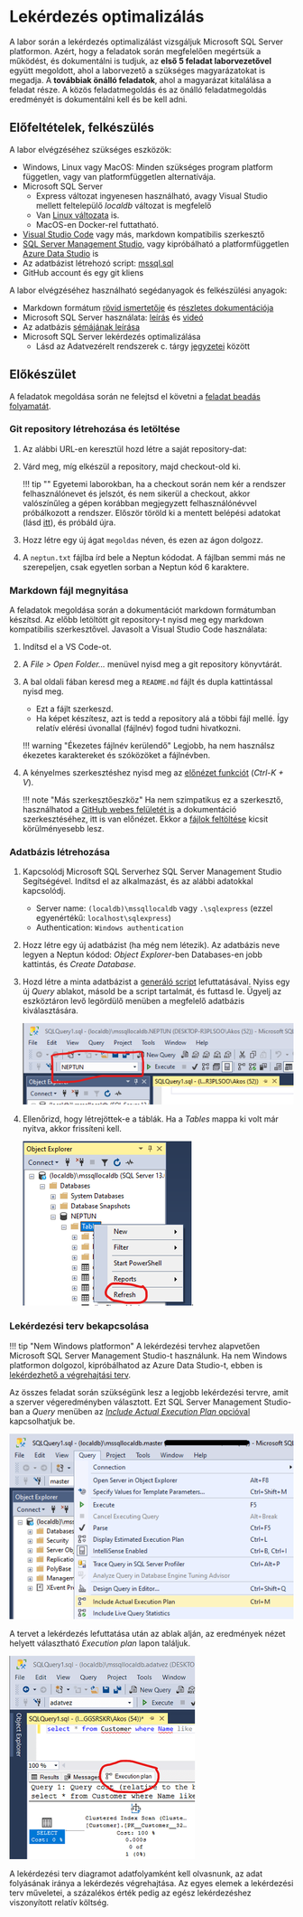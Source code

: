 # Lekérdezés optimalizálás

A labor során a lekérdezés optimalizálást vizsgáljuk Microsoft SQL Server platformon. Azért, hogy a feladatok során megfelelően megértsük a működést, és dokumentálni is tudjuk, az **első 5 feladat laborvezetővel** együtt megoldott, ahol a laborvezető a szükséges magyarázatokat is megadja. A **továbbiak önálló feladatok**, ahol a magyarázat kitalálása a feladat része. A közös feladatmegoldás és az önálló feladatmegoldás eredményét is dokumentálni kell és be kell adni.

## Előfeltételek, felkészülés

A labor elvégzéséhez szükséges eszközök:

- Windows, Linux vagy MacOS: Minden szükséges program platform független, vagy van platformfüggetlen alternatívája.
- Microsoft SQL Server
    - Express változat ingyenesen használható, avagy Visual Studio mellett feltelepülő _localdb_ változat is megfelelő
    - Van [Linux változata](https://docs.microsoft.com/en-us/sql/linux/sql-server-linux-setup) is.
    - MacOS-en Docker-rel futtatható.
- [Visual Studio Code](https://code.visualstudio.com/) vagy más, markdown kompatibilis szerkesztő
- [SQL Server Management Studio](https://docs.microsoft.com/en-us/sql/ssms/download-sql-server-management-studio-ssms), vagy kipróbálható a platformfüggetlen [Azure Data Studio](https://docs.microsoft.com/en-us/sql/azure-data-studio/download) is
- Az adatbázist létrehozó script: [mssql.sql](https://bmeviauac01.github.io/adatvezerelt/db/mssql.sql)
- GitHub account és egy git kliens

A labor elvégzéséhez használható segédanyagok és felkészülési anyagok:

- Markdown formátum [rövid ismertetője](https://guides.github.com/features/mastering-markdown/) és [részletes dokumentációja](https://help.github.com/en/github/writing-on-github/basic-writing-and-formatting-syntax)
- Microsoft SQL Server használata: [leírás](https://bmeviauac01.github.io/adatvezerelt/db/mssql/) és [videó](https://youtu.be/gmY8reqSL7U)
- Az adatbázis [sémájának leírása](https://bmeviauac01.github.io/adatvezerelt/db/)
- Microsoft SQL Server lekérdezés optimalizálása
    - Lásd az Adatvezérelt rendszerek c. tárgy [jegyzetei](https://www.aut.bme.hu/Course/adatvezerelt) között

## Előkészület

A feladatok megoldása során ne felejtsd el követni a [feladat beadás folyamatát](../GitHub.md).

### Git repository létrehozása és letöltése

1. Az alábbi URL-en keresztül hozd létre a saját repository-dat: <TBD>

1. Várd meg, míg elkészül a repository, majd checkout-old ki.

    !!! tip ""
        Egyetemi laborokban, ha a checkout során nem kér a rendszer felhasználónevet és jelszót, és nem sikerül a checkout, akkor valószínűleg a gépen korábban megjegyzett felhasználónévvel próbálkozott a rendszer. Először töröld ki a mentett belépési adatokat (lásd [itt](../GitHub-credentials.md)), és próbáld újra.

1. Hozz létre egy új ágat `megoldas` néven, és ezen az ágon dolgozz.

1. A `neptun.txt` fájlba írd bele a Neptun kódodat. A fájlban semmi más ne szerepeljen, csak egyetlen sorban a Neptun kód 6 karaktere.

### Markdown fájl megnyitása

A feladatok megoldása során a dokumentációt markdown formátumban készítsd. Az előbb letöltött git repository-t nyisd meg egy markdown kompatibilis szerkesztővel. Javasolt a Visual Studio Code használata:

1. Indítsd el a VS Code-ot.

1. A _File > Open Folder..._ menüvel nyisd meg a git repository könyvtárát.

1. A bal oldali fában keresd meg a `README.md` fájlt és dupla kattintással nyisd meg.

    - Ezt a fájlt szerkeszd.
    - Ha képet készítesz, azt is tedd a repository alá a többi fájl mellé. Így relatív elérési úvonallal (fájlnév) fogod tudni hivatkozni.

    !!! warning "Ékezetes fájlnév kerülendő"
        Legjobb, ha nem használsz ékezetes karaktereket és szóközöket a fájlnévben.

1. A kényelmes szerkesztéshez nyisd meg az [előnézet funkciót](https://code.visualstudio.com/docs/languages/markdown#_markdown-preview) (_Ctrl-K + V_).

    !!! note "Más szerkesztőeszköz"
        Ha nem szimpatikus ez a szerkesztő, használhatod a [GitHub webes felületét is](https://help.github.com/en/github/managing-files-in-a-repository/editing-files-in-your-repository) a dokumentáció szerkesztéséhez, itt is van előnézet. Ekkor a [fájlok feltöltése](https://help.github.com/en/github/managing-files-in-a-repository/adding-a-file-to-a-repository) kicsit körülményesebb lesz.

### Adatbázis létrehozása

1. Kapcsolódj Microsoft SQL Serverhez SQL Server Management Studio Segítségével. Indítsd el az alkalmazást, és az alábbi adatokkal kapcsolódj.

    - Server name: `(localdb)\mssqllocaldb` vagy `.\sqlexpress` (ezzel egyenértékű: `localhost\sqlexpress`)
    - Authentication: `Windows authentication`

1. Hozz létre egy új adatbázist (ha még nem létezik). Az adatbázis neve legyen a Neptun kódod: _Object Explorer_-ben Databases-en jobb kattintás, és _Create Database_.

1. Hozd létre a minta adatbázist a [generáló script](https://bmeviauac01.github.io/adatvezerelt/db/mssql.sql) lefuttatásával. Nyiss egy új _Query_ ablakot, másold be a script tartalmát, és futtasd le. Ügyelj az eszköztáron levő legördülő menüben a megfelelő adatbázis kiválasztására.

    ![Adatbázis kiválasztása](../images/sql-management-database-dropdown.png)

1. Ellenőrizd, hogy létrejöttek-e a táblák. Ha a _Tables_ mappa ki volt már nyitva, akkor frissíteni kell.

    ![Adatbázis kiválasztása](../images/sql-managment-tablak.png).

### Lekérdezési terv bekapcsolása

!!! tip "Nem Windows platformon"
    A lekérdezési tervhez alapvetően Microsoft SQL Server Management Studio-t használunk. Ha nem Windows platformon dolgozol, kipróbálhatod az Azure Data Studio-t, ebben is [lekérdezhető a végrehajtási terv](https://richbenner.com/2019/02/azure-data-studio-execution-plans/).

Az összes feladat során szükségünk lesz a legjobb lekérdezési tervre, amit a szerver végeredményben választott. Ezt SQL Server Management Studio-ban a _Query_ menüben az [_Include Actual Execution Plan_ opcióval](https://docs.microsoft.com/en-us/sql/relational-databases/performance/display-an-actual-execution-plan) kapcsolhatjuk be.

![Lekérdezési terv bekapcsolása](../images/queryopt/queryopt-include-plan.png)

A tervet a lekérdezés lefuttatása után az ablak alján, az eredmények nézet helyett választható _Execution plan_ lapon találjuk.

![Lekérdezési terv bekapcsolása](../images/queryopt/queryopt-plan-result.png)

A lekérdezési terv diagramot adatfolyamként kell olvasnunk, az adat folyásának iránya a lekérdezés végrehajtása. Az egyes elemek a lekérdezési terv műveletei, a százalékos érték pedig az egész lekérdezéshez viszonyított relatív költség.

